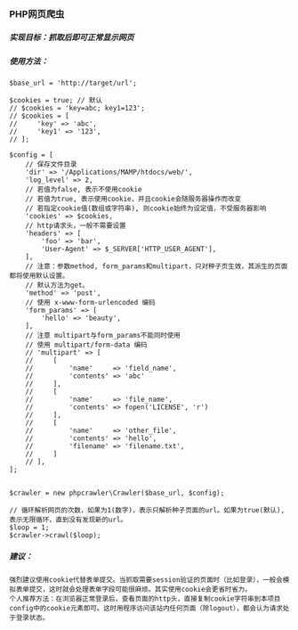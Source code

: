 ### PHP网页爬虫

##### 实现目标：抓取后即可正常显示网页

##### 使用方法：
```
$base_url = 'http://target/url';

$cookies = true; // 默认
// $cookies = 'key=abc; key1=123';
// $cookies = [
//     'key' => 'abc',
//     'key1' => '123',
// ];

$config = [
    // 保存文件目录
    'dir' => '/Applications/MAMP/htdocs/web/',
    'log_level' => 2,
    // 若值为false, 表示不使用cookie
    // 若值为true, 表示使用cookie，并且cookie会随服务器操作而改变
    // 若指定cookie值(数组或字符串), 则cookie始终为设定值，不受服务器影响
    'cookies' => $cookies,
    // http请求头，一般不需要设置
    'headers' => [
        'foo' => 'bar',
        'User-Agent' => $_SERVER['HTTP_USER_AGENT'],    
    ],
    // 注意：参数method, form_params和multipart，只对种子页生效，其派生的页面都将使用默认设置。
    // 默认方法为get。
    'method' => 'post',
    // 使用 x-www-form-urlencoded 编码    
    'form_params' => [
        'hello' => 'beauty',
    ],
    // 注意 multipart与form_params不能同时使用
    // 使用 multipart/form-data 编码
    // 'multipart' => [
    //     [
    //         'name'     => 'field_name',
    //         'contents' => 'abc'
    //     ],
    //     [
    //         'name'     => 'file_name',
    //         'contents' => fopen('LICENSE', 'r')
    //     ],
    //     [
    //         'name'     => 'other_file',
    //         'contents' => 'hello',
    //         'filename' => 'filename.txt',
    //     ]
    // ],
];


$crawler = new phpcrawler\Crawler($base_url, $config);

// 循环解析网页的次数，如果为1(数字)，表示只解析种子页面的url。如果为true(默认), 表示无限循环，直到没有发现新的url。
$loop = 1;
$crawler->crawl($loop);

```


##### 建议：
	强烈建议使用cookie代替表单提交。当抓取需要session验证的页面时（比如登录），一般会模拟表单提交，这时就会处理表单字段可能很麻烦。其实使用cookie会更省时省力。
	个人推荐方法：在浏览器正常登录后，查看页面的http头，直接复制cookie字符串到本项目config中的cookie元素即可。这时用程序访问该站内任何页面（除logout），都会认为请求处于登录状态。

